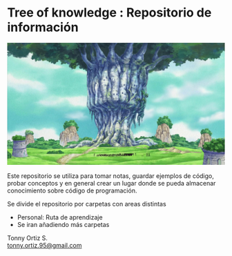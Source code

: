 # Tree of knowledge : Repositorio de información

[![IMAGE ALT TEXT HERE](./treeofknow.jpg)]()

Este repositorio se utiliza para tomar notas, guardar ejemplos de código, probar conceptos y en general crear un lugar donde se pueda almacenar conocimiento sobre código de programación.


Se divide el repositorio por carpetas con areas distintas

* Personal: Ruta de aprendizaje
* Se iran añadiendo más carpetas

Tonny Ortiz S.  
tonny.ortiz.95@gmail.com
